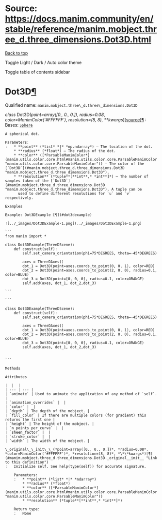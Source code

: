 # Source: https://docs.manim.community/en/stable/reference/manim.mobject.three_d.three_dimensions.Dot3D.html

[Back to top](#)

Toggle Light / Dark / Auto color theme

Toggle table of contents sidebar

Dot3D[¶](#dot3d "Link to this heading")
=======================================

Qualified name: `manim.mobject.three\_d.three\_dimensions.Dot3D`

*class* Dot3D(*point=array([0., 0., 0.])*, *radius=0.08*, *color=ManimColor('#FFFFFF')*, *resolution=(8, 8)*, *\*\*kwargs*)[[source]](../_modules/manim/mobject/three_d/three_dimensions.html#Dot3D)[¶](#manim.mobject.three_d.three_dimensions.Dot3D "Link to this definition")
:   Bases: [`Sphere`](manim.mobject.three_d.three_dimensions.Sphere.html#manim.mobject.three_d.three_dimensions.Sphere "manim.mobject.three_d.three_dimensions.Sphere")

    A spherical dot.

    Parameters:
    :   * **point** (*list* *|* *np.ndarray*) – The location of the dot.
        * **radius** (*float*) – The radius of the dot.
        * **color** ([*ParsableManimColor*](manim.utils.color.core.html#manim.utils.color.core.ParsableManimColor "manim.utils.color.core.ParsableManimColor")) – The color of the [`Dot3D`](#manim.mobject.three_d.three_dimensions.Dot3D "manim.mobject.three_d.three_dimensions.Dot3D").
        * **resolution** (*tuple**[**int**,* *int**]*) – The number of samples taken of the [`Dot3D`](#manim.mobject.three_d.three_dimensions.Dot3D "manim.mobject.three_d.three_dimensions.Dot3D"). A tuple can be
          used to define different resolutions for `u` and `v` respectively.

    Examples

    Example: Dot3DExample [¶](#dot3dexample)

    ![../_images/Dot3DExample-1.png](../_images/Dot3DExample-1.png)

    ```
    from manim import *

    class Dot3DExample(ThreeDScene):
        def construct(self):
            self.set_camera_orientation(phi=75*DEGREES, theta=-45*DEGREES)

            axes = ThreeDAxes()
            dot_1 = Dot3D(point=axes.coords_to_point(0, 0, 1), color=RED)
            dot_2 = Dot3D(point=axes.coords_to_point(2, 0, 0), radius=0.1, color=BLUE)
            dot_3 = Dot3D(point=[0, 0, 0], radius=0.1, color=ORANGE)
            self.add(axes, dot_1, dot_2,dot_3)

    ```

    ```

    class Dot3DExample(ThreeDScene):
        def construct(self):
            self.set_camera_orientation(phi=75*DEGREES, theta=-45*DEGREES)

            axes = ThreeDAxes()
            dot_1 = Dot3D(point=axes.coords_to_point(0, 0, 1), color=RED)
            dot_2 = Dot3D(point=axes.coords_to_point(2, 0, 0), radius=0.1, color=BLUE)
            dot_3 = Dot3D(point=[0, 0, 0], radius=0.1, color=ORANGE)
            self.add(axes, dot_1, dot_2,dot_3)


    ```

    Methods

    Attributes

    |  |  |
    | --- | --- |
    | `animate` | Used to animate the application of any method of `self`. |
    | `animation_overrides` |  |
    | `color` |  |
    | `depth` | The depth of the mobject. |
    | `fill_color` | If there are multiple colors (for gradient) this returns the first one |
    | `height` | The height of the mobject. |
    | `n_points_per_curve` |  |
    | `sheen_factor` |  |
    | `stroke_color` |  |
    | `width` | The width of the mobject. |

    \_original\_\_init\_\_(*point=array([0., 0., 0.])*, *radius=0.08*, *color=ManimColor('#FFFFFF')*, *resolution=(8, 8)*, *\*\*kwargs*)[¶](#manim.mobject.three_d.three_dimensions.Dot3D._original__init__ "Link to this definition")
    :   Initialize self. See help(type(self)) for accurate signature.

        Parameters:
        :   * **point** (*list* *|* *ndarray*)
            * **radius** (*float*)
            * **color** ([*ParsableManimColor*](manim.utils.color.core.html#manim.utils.color.core.ParsableManimColor "manim.utils.color.core.ParsableManimColor"))
            * **resolution** (*tuple**[**int**,* *int**]*)

        Return type:
        :   None